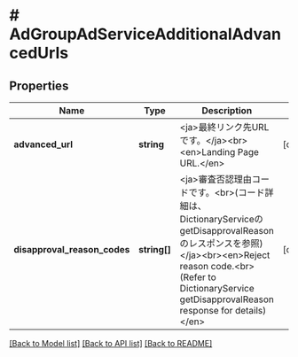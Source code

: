 # # AdGroupAdServiceAdditionalAdvancedUrls

## Properties

Name | Type | Description | Notes
------------ | ------------- | ------------- | -------------
**advanced_url** | **string** | &lt;ja&gt;最終リンク先URLです。&lt;/ja&gt;&lt;br&gt;&lt;en&gt;Landing Page URL.&lt;/en&gt; | [optional] 
**disapproval_reason_codes** | **string[]** | &lt;ja&gt;審査否認理由コードです。&lt;br&gt;(コード詳細は、DictionaryServiceのgetDisapprovalReasonのレスポンスを参照)&lt;/ja&gt;&lt;br&gt;&lt;en&gt;Reject reason code.&lt;br&gt;(Refer to DictionaryService getDisapprovalReason response for details)&lt;/en&gt; | [optional] 

[[Back to Model list]](../../README.md#documentation-for-models) [[Back to API list]](../../README.md#documentation-for-api-endpoints) [[Back to README]](../../README.md)


